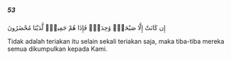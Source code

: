 ##### 53

<span class="ayah">إِن كَانَتْ إِلَّا صَيْحَةًۭ وَٰحِدَةًۭ فَإِذَا هُمْ جَمِيعٌۭ لَّدَيْنَا مُحْضَرُونَ</span>

<span class="ayah_translation">Tidak adalah teriakan itu selain sekali teriakan saja, maka tiba-tiba mereka semua dikumpulkan kepada Kami.</span>
